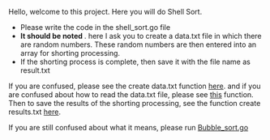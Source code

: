 Hello, welcome to this project.
Here you will do Shell Sort.

- Please write the code in the shell_sort.go file
- <b> It should be noted </b>. here I ask you to create a data.txt file in which there are random numbers. These random numbers are then entered into an array for shorting processing.
- If the shorting process is complete, then save it with the file name as result.txt

If you are confused, please see the create data.txt function [here](../../algorithms/bubble_sort/Bubble_sort.go#L13).
and if you are confused about how to read the data.txt file, please see [this](../../algorithms/bubble_sort/Bubble_sort.go#L39) function.
Then to save the results of the shorting processing, see the function create results.txt [here](../../algorithms/bubble_sort/Bubble_sort.go#L62).

If you are still confused about what it means, please run [Bubble_sort.go](../../algorithms/bubble_sort/Bubble_sort.go)